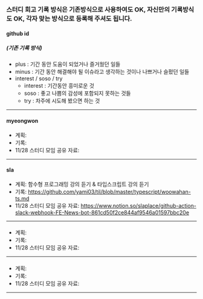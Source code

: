 ### 스터디 회고 기록 방식은 기존방식으로 사용하여도 OK, 자신만의 기록방식도 OK, 각자 맞는 방식으로 등록해 주셔도 됩니다.

#### github id
##### (기존 기록 방식)
- plus : 기간 동안 도움이 되었거나 즐거웠던 일들  
- minus : 기간 동안 해결해야 될 이슈라고 생각하는 것이나 나쁘거나 슬펐던 일들  
- interest / soso / try  
  - interest : 기간동안 흥미로운 것
  - soso : 좋고 나쁨의 감성에 포함되지 못하는 것들
  - try : 차주에 시도해 봤으면 하는 것
---

#### myeongwon

- 계획: 
- 기록: 
- 11/28 스터디 모임 공유 자료: 

---

#### sla

- 계획: 함수형 프로그래밍 강의 듣기 & 타입스크립트 강의 듣기
- 기록: https://github.com/yami03/til/blob/master/typescript/woowahan-ts.md
- 11/28 스터디 모임 공유 자료: https://www.notion.so/slaplace/github-action-slack-webhook-FE-News-bot-861cd50f2ce844af9546a01597bbc20e

---

#### 

- 계획: 
- 기록: 
- 11/28 스터디 모임 공유 자료: 

---

#### 

- 계획: 
- 기록: 
- 11/28 스터디 모임 공유 자료: 

---
